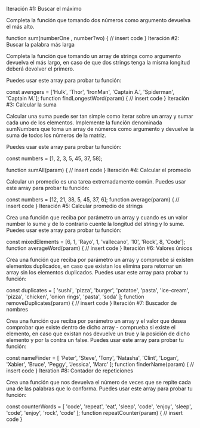 Iteración #1: Buscar el máximo

Completa la función que tomando dos números como argumento devuelva el más alto.

function sum(numberOne , numberTwo) {
  // insert code
}
Iteración #2: Buscar la palabra más larga

Completa la función que tomando un array de strings como argumento devuelva el más largo, en caso de que dos strings tenga la misma longitud deberá devolver el primero.

Puedes usar este array para probar tu función:

const avengers = ['Hulk', 'Thor', 'IronMan', 'Captain A.', 'Spiderman', 'Captain M.'];
function findLongestWord(param) {
  // insert code
}
Iteración #3: Calcular la suma

Calcular una suma puede ser tan simple como iterar sobre un array y sumar cada uno de los elementos. Implemente la función denominada sumNumbers que toma un array de números como argumento y devuelve la suma de todos los números de la matriz.

Puedes usar este array para probar tu función:

const numbers = [1, 2, 3, 5, 45, 37, 58];

function sumAll(param) {
  // insert code
}
Iteración #4: Calcular el promedio

Calcular un promedio es una tarea extremadamente común. Puedes usar este array para probar tu función:

const numbers = [12, 21, 38, 5, 45, 37, 6];
function average(param) {
  // insert code
}
Iteración #5: Calcular promedio de strings

Crea una función que reciba por parámetro un array y cuando es un valor number lo sume y de lo contrario cuente la longitud del string y lo sume. Puedes usar este array para probar tu función:

const mixedElements = [6, 1, 'Rayo', 1, 'vallecano', '10', 'Rock', 8, 'Code'];
function averageWord(param) {
  // insert code
}
Iteración #6: Valores únicos

Crea una función que reciba por parámetro un array y compruebe si existen elementos duplicados, en caso que existan los elimina para retornar un array sin los elementos duplicados. Puedes usar este array para probar tu función:

const duplicates = [
  'sushi',
  'pizza',
  'burger',
  'potatoe',
  'pasta',
  'ice-cream',
  'pizza',
  'chicken',
  'onion rings',
  'pasta',
  'soda'
];
function removeDuplicates(param) {
  // insert code
}
Iteración #7: Buscador de nombres

Crea una función que reciba por parámetro un array y el valor que desea comprobar que existe dentro de dicho array - comprueba si existe el elemento, en caso que existan nos devuelve un true y la posición de dicho elemento y por la contra un false. Puedes usar este array para probar tu función:

const nameFinder = [
  'Peter',
  'Steve',
  'Tony',
  'Natasha',
  'Clint',
  'Logan',
  'Xabier',
  'Bruce',
  'Peggy',
  'Jessica',
  'Marc'
];
function finderName(param) {
  // insert code
}
Iteration #8: Contador de repeticiones

Crea una función que nos devuelva el número de veces que se repite cada una de las palabras que lo conforma. Puedes usar este array para probar tu función:

const counterWords = [
  'code',
  'repeat',
  'eat',
  'sleep',
  'code',
  'enjoy',
  'sleep',
  'code',
  'enjoy',
  'rock',
  'code'
];
function repeatCounter(param) {
  // insert code
}